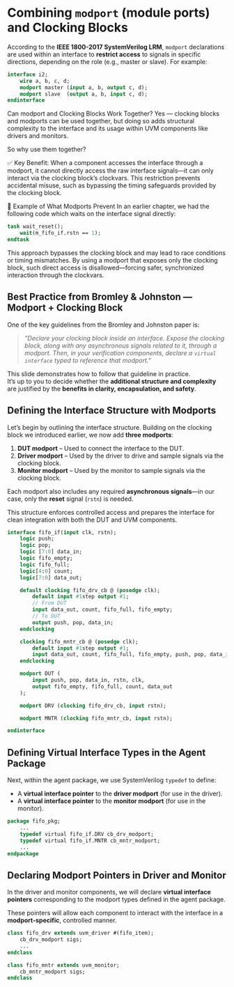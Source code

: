 # Combining `modport` (module ports) and Clocking Blocks

According to the **IEEE 1800-2017 SystemVerilog LRM**, `modport` declarations are used within an interface to **restrict access** to signals in specific directions, depending on the role (e.g., master or slave). For example:

```systemverilog
interface i2;
    wire a, b, c, d;
    modport master (input a, b, output c, d);
    modport slave  (output a, b, input c, d);
endinterface
```
Can modport and Clocking Blocks Work Together?
Yes — clocking blocks and modports can be used together, but doing so adds structural complexity to the interface and its usage within UVM components like drivers and monitors.

So why use them together?

✅ Key Benefit:
When a component accesses the interface through a modport, it cannot directly access the raw interface signals—it can only interact via the clocking block’s clockvars.
This restriction prevents accidental misuse, such as bypassing the timing safeguards provided by the clocking block.

🛑 Example of What Modports Prevent
In an earlier chapter, we had the following code which waits on the interface signal directly:

```systemverilog
task wait_reset();
    wait(m_fifo_if.rstn == 1);
endtask
```
This approach bypasses the clocking block and may lead to race conditions or timing mismatches.
By using a modport that exposes only the clocking block, such direct access is disallowed—forcing safer, synchronized interaction through the clockvars.

## Best Practice from Bromley & Johnston — Modport + Clocking Block

One of the key guidelines from the Bromley and Johnston paper is:

> *"Declare your clocking block inside an interface. Expose the clocking block, along with any asynchronous signals related to it, through a modport. Then, in your verification components, declare a `virtual interface` typed to reference that modport."*

This slide demonstrates how to follow that guideline in practice.  
It’s up to you to decide whether the **additional structure and complexity** are justified by the **benefits in clarity, encapsulation, and safety**.

## Defining the Interface Structure with Modports

Let’s begin by outlining the interface structure. Building on the clocking block we introduced earlier, we now add **three modports**:

1. **DUT modport** – Used to connect the interface to the DUT.
2. **Driver modport** – Used by the driver to drive and sample signals via the clocking block.
3. **Monitor modport** – Used by the monitor to sample signals via the clocking block.

Each modport also includes any required **asynchronous signals**—in our case, only the **reset** signal (`rstn`) is needed.

This structure enforces controlled access and prepares the interface for clean integration with both the DUT and UVM components.

```systemverilog
interface fifo_if(input clk, rstn);
    logic push;
    logic pop;
    logic [7:0] data_in;
    logic fifo_empty;
    logic fifo_full;
    logic[4:0] count;
    logic[7:0] data_out;

    default clocking fifo_drv_cb @ (posedge clk);
        default input #1step output #1;
        // From DUT
        input data_out, count, fifo_full, fifo_empty;
        // To DUT
        output push, pop, data_in;
    endclocking

    clocking fifo_mntr_cb @ (posedge clk);
        default input #1step output #1;
        input data_out, count, fifo_full, fifo_empty, push, pop, data_in;
    endclocking

    modport DUT (
        input push, pop, data_in, rstn, clk,
        output fifo_empty, fifo_full, count, data_out
    );

    modport DRV (clocking fifo_drv_cb, input rstn);

    modport MNTR (clocking fifo_mntr_cb, input rstn);

endinterface
```

## Defining Virtual Interface Types in the Agent Package

Next, within the agent package, we use SystemVerilog `typedef` to define:

- A **virtual interface pointer** to the **driver modport** (for use in the driver).
- A **virtual interface pointer** to the **monitor modport** (for use in the monitor).

```systemverilog
package fifo_pkg;
    ...
    typedef virtual fifo_if.DRV cb_drv_modport;
    typedef virtual fifo_if.MNTR cb_mntr_modport;
    ...
endpackage
```

## Declaring Modport Pointers in Driver and Monitor

In the driver and monitor components, we will declare **virtual interface pointers** corresponding to the modport types defined in the agent package.

These pointers will allow each component to interact with the interface in a **modport-specific**, controlled manner.

```systemverilog
class fifo_drv extends uvm_driver #(fifo_item);
    cb_drv_modport sigs;
    ...
endclass
```

```systemverilog
class fifo_mntr extends uvm_monitor;
    cb_mntr_modport sigs;
endclass
```






